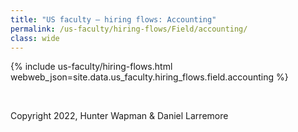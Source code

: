 ```yaml
---
title: "US faculty — hiring flows: Accounting"
permalink: /us-faculty/hiring-flows/Field/accounting/
class: wide
---
```


{% include us-faculty/hiring-flows.html webweb_json=site.data.us_faculty.hiring_flows.field.accounting %}

<br>

Copyright 2022, Hunter Wapman & Daniel Larremore